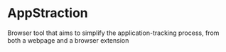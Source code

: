 # AppStraction
Browser tool that aims to simplify the application-tracking process, from both a webpage and a browser extension
